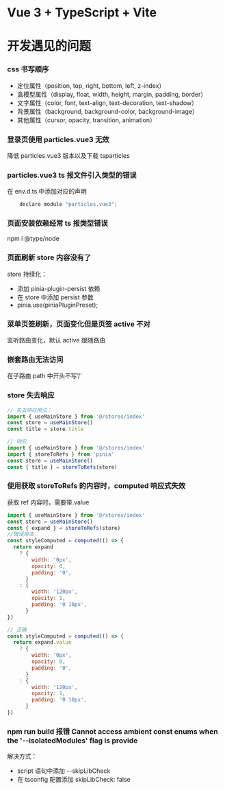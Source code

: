 # Vue 3 + TypeScript + Vite

# 开发遇见的问题

### css 书写顺序

- 定位属性（position, top, right, bottom, left, z-index）
- 盒模型属性（display, float, width, height, margin, padding, border）
- 文字属性（color, font, text-align, text-decoration, text-shadow）
- 背景属性（background, background-color, background-image）
- 其他属性（cursor, opacity, transition, animation）

### 登录页使用 particles.vue3 无效

降低 particles.vue3 版本以及下载 tsparticles

### particles.vue3 ts 报文件引入类型的错误

在 env.d.ts 中添加对应的声明

```javascript
    declare module "particles.vue3";
```

### 页面安装依赖经常 ts 报类型错误

npm i @type/node

### 页面刷新 store 内容没有了

store 持续化：

- 添加 pinia-plugin-persist 依赖
- 在 store 中添加 persist 参数
- pinia.use(piniaPluginPreset);

### 菜单页签刷新，页面变化但是页签 active 不对

监听路由变化，默认 active 跟随路由

### 嵌套路由无法访问

在子路由 path 中开头不写‘/’

### store 失去响应

```javascript
// 失去响应用法：
import { useMainStore } from '@/stores/index'
const store = useMainStore()
const title = store.title

// 响应
import { useMainStore } from '@/stores/index'
import { storeToRefs } from 'pinia'
const store = useMainStore()
const { title } = storeToRefs(store)
```

### 使用获取 storeToRefs 的内容时，computed 响应式失效

获取 ref 内容时，需要带.value

```javascript
import { useMainStore } from '@/stores/index'
const store = useMainStore()
const { expand } = storeToRefs(store)
//错误用法：
const styleComputed = computed(() => {
  return expand
    ? {
        width: '0px',
        opacity: 0,
        padding: '0',
      }
    : {
        width: '120px',
        opacity: 1,
        padding: '0 10px',
      }
})

// 正确
const styleComputed = computed(() => {
  return expand.value
    ? {
        width: '0px',
        opacity: 0,
        padding: '0',
      }
    : {
        width: '120px',
        opacity: 1,
        padding: '0 10px',
      }
})
```

### npm run build 报错 Cannot access ambient const enums when the '--isolatedModules' flag is provide

解决方式：

- script 语句中添加 --skipLibCheck
- 在 tsconfig 配置添加 skipLibCheck: false
